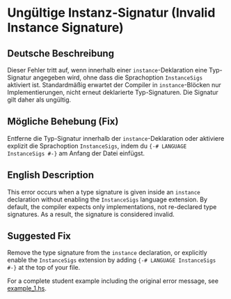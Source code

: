 # Ungültige Instanz-Signatur (Invalid Instance Signature)

## Deutsche Beschreibung
Dieser Fehler tritt auf, wenn innerhalb einer `instance`-Deklaration eine Typ-Signatur angegeben wird, ohne dass die Sprachoption `InstanceSigs` aktiviert ist. Standardmäßig erwartet der Compiler in `instance`-Blöcken nur Implementierungen, nicht erneut deklarierte Typ-Signaturen. Die Signatur gilt daher als ungültig.

## Mögliche Behebung (Fix)
Entferne die Typ-Signatur innerhalb der `instance`-Deklaration oder aktiviere explizit die Sprachoption `InstanceSigs`, indem du `{-# LANGUAGE InstanceSigs #-}` am Anfang der Datei einfügst.

## English Description
This error occurs when a type signature is given inside an `instance` declaration without enabling the `InstanceSigs` language extension. By default, the compiler expects only implementations, not re-declared type signatures. As a result, the signature is considered invalid.

## Suggested Fix
Remove the type signature from the `instance` declaration, or explicitly enable the `InstanceSigs` extension by adding `{-# LANGUAGE InstanceSigs #-}` at the top of your file.


For a complete student example including the original error message, see [example_1.hs](./example_1.hs).
